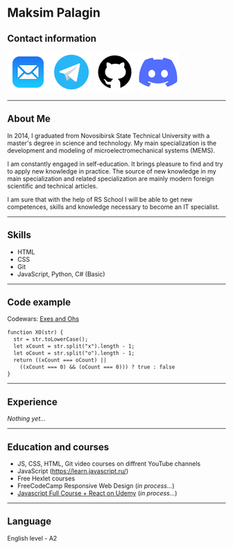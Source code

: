 # Maksim Palagin #

## Contact information
[![](icons\mail.svg "Mail")](mailto:m.palagin91@gmail.com "Telegram")  [![](icons\telegram.svg "Telegram")](https://t.me/MaksPlgn "Telegram") [![](icons\github.svg "GitHub")](https://github.com/MaksPlgn "GitHub")  ![](icons\discord.svg "Maksim (@MaksPlgn)")

----

## About Me
In 2014, I graduated from Novosibirsk State Technical University with a master's degree in science and technology. My main specialization is the development and modeling of microelectromechanical systems (MEMS).

I am constantly engaged in self-education. It brings pleasure to find and try to apply new knowledge in practice. The source of new knowledge in my main specialization and related specialization are mainly modern foreign scientific and technical articles.

I am sure that with the help of RS School I will be able to get new competences, skills and knowledge necessary to become an IT specialist.

----

## Skills
* HTML
* CSS
* Git
* JavaScript, Python, C# (Basic)

----

## Code example
Codewars: [Exes and Ohs](https://www.codewars.com/kata/55908aad6620c066bc00002a "Exes and Ohs")
```
function XO(str) {
  str = str.toLowerCase();
  let xCount = str.split("x").length - 1;
  let oCount = str.split("o").length - 1;
  return ((xCount === oCount) || 
    ((xCount === 0) && (oCount === 0))) ? true : false
}
```

----

## Experience
*Nothing yet…*

----

## Education and courses
* JS, CSS, HTML, Git video courses on diffrent YouTube channels
* JavaScript (https://learn.javascript.ru/)
* Free Hexlet courses
* FreeCodeCamp Responsive Web Design (*in process...*)
* [Javascript Full Course + React on Udemy](https://www__.udemy.com/course/javascript_full/ "Полный курс по JavaScript + React - с нуля до результата") (*in process...*)

----

## Language
English level - A2


